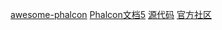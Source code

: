 [awesome-phalcon][1]
[Phalcon文档][2][5]
[源代码][3]
[官方社区][4]


  [1]: https://github.com/sergeyklay/awesome-phalcon
  [2]: https://docs.phalconphp.com/zh/latest/
  [3]: https://github.com/phalcon/cphalcon
  [4]: https://forum.phalconphp.com
  [5]:http://docs.iphalcon.cn/